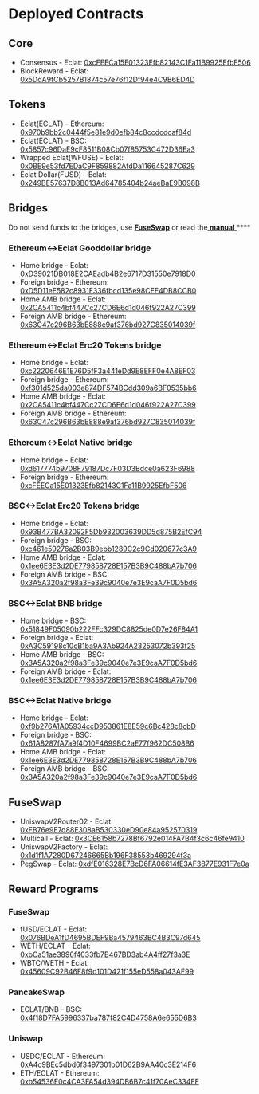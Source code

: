 # Deployed Contracts

## Core

* Consensus - Eclat: [0xcFEECa15E01323Efb82143C1Fa11B9925EfbF506](https://eclatscan.com/address/0xcFEECa15E01323Efb82143C1Fa11B9925EfbF506) 
* BlockReward - Eclat: [0x5DdA9fCb5257B1874c57e76f12Df94e4C9B6ED4D](https://eclatscan.com/address/0x5DdA9fCb5257B1874c57e76f12Df94e4C9B6ED4D)

## Tokens

* Eclat\(ECLAT\) - Ethereum: [0x970b9bb2c0444f5e81e9d0efb84c8ccdcdcaf84d](https://etherscan.io/token/0x970b9bb2c0444f5e81e9d0efb84c8ccdcdcaf84d)
* Eclat\(ECLAT\) - BSC: [0x5857c96DaE9cF8511B08Cb07f85753C472D36Ea3](https://bscscan.com/token/0x5857c96dae9cf8511b08cb07f85753c472d36ea3)
* Wrapped Eclat\(WFUSE\) - Eclat: [0x0BE9e53fd7EDaC9F859882AfdDa116645287C629](https://eclatscan.com/address/0x0BE9e53fd7EDaC9F859882AfdDa116645287C629)
* Eclat Dollar\(FUSD\) - Eclat: [0x249BE57637D8B013Ad64785404b24aeBaE9B098B](https://eclatscan.com/address/0x249BE57637D8B013Ad64785404b24aeBaE9B098B)

## Bridges

Do not send funds to the bridges, use [**FuseSwap**](https://fuseswap.com) or read the[ **manual** ](https://app.gitbook.com/@fuse-1/s/fuse-dev-docs/bridges/bridges)\*\*\*\*

### Ethereum&lt;-&gt;Eclat Gooddollar bridge

* Home bridge - Eclat: [0xD39021DB018E2CAEadb4B2e6717D31550e7918D0](https://eclatscan.com/address/0xD39021DB018E2CAEadb4B2e6717D31550e7918D0/transactions)
* Foreign bridge - Ethereum: [0xD5D11eE582c8931F336fbcd135e98CEE4DB8CCB0](https://etherscan.io/address/0xD5D11eE582c8931F336fbcd135e98CEE4DB8CCB0)
* Home AMB bridge - Eclat: [0x2CA5411c4bf447Cc27CD6E6d1d046f922A27C399](https://eclatscan.com/address/0x2CA5411c4bf447Cc27CD6E6d1d046f922A27C399/transactions)
* Foreign AMB bridge - Ethereum: [0x63C47c296B63bE888e9af376bd927C835014039f](https://etherscan.io/address/0x63C47c296B63bE888e9af376bd927C835014039f)

### Ethereum&lt;-&gt;Eclat Erc20 Tokens bridge

* Home bridge - Eclat: [0xc2220646E1E76D5fF3a441eDd9E8EFF0e4A8EF03](https://eclatscan.com/address/0xc2220646E1E76D5fF3a441eDd9E8EFF0e4A8EF03)
* Foreign bridge - Ethereum: [0xf301d525da003e874DF574BCdd309a6BF0535bb6](https://etherscan.io/address/0xf301d525da003e874DF574BCdd309a6BF0535bb6)
* Home AMB bridge - Eclat: [0x2CA5411c4bf447Cc27CD6E6d1d046f922A27C399](https://eclatscan.com/address/0x2CA5411c4bf447Cc27CD6E6d1d046f922A27C399/transactions)
* Foreign AMB bridge - Ethereum: [0x63C47c296B63bE888e9af376bd927C835014039f](https://etherscan.io/address/0x63C47c296B63bE888e9af376bd927C835014039f)

### Ethereum&lt;-&gt;Eclat Native bridge

* Home bridge - Eclat: [0xd617774b9708F79187Dc7F03D3Bdce0a623F6988](https://eclatscan.com/address/0xd617774b9708F79187Dc7F03D3Bdce0a623F6988/transactions)
* Foreign bridge - Ethereum: [0xcFEECa15E01323Efb82143C1Fa11B9925EfbF506](https://etherscan.io/address/0xcFEECa15E01323Efb82143C1Fa11B9925EfbF506)

### BSC&lt;-&gt;Eclat Erc20 Tokens bridge

* Home bridge - Eclat: [0x93B477BA32092F5Db932003639DD5d875B2EfC94](https://eclatscan.com/address/0x93B477BA32092F5Db932003639DD5d875B2EfC94/transactions)
* Foreign bridge - BSC: [0xc461e59276a2B03B9ebb1289C2c9Cd020677c3A9](https://bscscan.com/address/0xc461e59276a2B03B9ebb1289C2c9Cd020677c3A9)
* Home AMB bridge - Eclat: [0x1ee6E3E3d2DE779858728E157B3B9C488bA7b706](https://eclatscan.com/address/0x1ee6E3E3d2DE779858728E157B3B9C488bA7b706/transactions)
* Foreign AMB bridge - BSC: [0x3A5A320a2f98a3Fe39c9040e7e3E9caA7F0D5bd6](https://bscscan.com/address/0x3A5A320a2f98a3Fe39c9040e7e3E9caA7F0D5bd6)

### BSC&lt;-&gt;Eclat BNB bridge

* Home bridge - BSC: [0x51849F05090b222FFc329DC8825de0D7e26F84A1](https://bscscan.com/address/0x51849F05090b222FFc329DC8825de0D7e26F84A1)
* Foreign bridge - Eclat: [0xA3C59198c10cB1ba9A3Ab924A23253072b393f25](https://eclatscan.com/address/0xA3C59198c10cB1ba9A3Ab924A23253072b393f25)
* Home AMB bridge - BSC: [0x3A5A320a2f98a3Fe39c9040e7e3E9caA7F0D5bd6](https://bscscan.com/address/0x3A5A320a2f98a3Fe39c9040e7e3E9caA7F0D5bd6)
* Foreign AMB bridge - Eclat: [0x1ee6E3E3d2DE779858728E157B3B9C488bA7b706](https://eclatscan.com/address/0x1ee6E3E3d2DE779858728E157B3B9C488bA7b706)

### BSC&lt;-&gt;Eclat Native bridge

* Home bridge - Eclat: [0xf9b276A1A05934ccD953861E8E59c6Bc428c8cbD](https://eclatscan.com/address/0xf9b276A1A05934ccD953861E8E59c6Bc428c8cbD/transactions)
* Foreign bridge - BSC: [0x61A8287fA7a9f4D10F4699BC2aE77f962DC508B6](https://bscscan.com/address/0x61A8287fA7a9f4D10F4699BC2aE77f962DC508B6)
* Home AMB bridge - Eclat: [0x1ee6E3E3d2DE779858728E157B3B9C488bA7b706](https://eclatscan.com/address/0x1ee6E3E3d2DE779858728E157B3B9C488bA7b706)
* Foreign AMB bridge - BSC: [0x3A5A320a2f98a3Fe39c9040e7e3E9caA7F0D5bd6](https://bscscan.com/address/0x3A5A320a2f98a3Fe39c9040e7e3E9caA7F0D5bd6)

## FuseSwap

* UniswapV2Router02 - Eclat: [0xFB76e9E7d88E308aB530330eD90e84a952570319](https://eclatscan.com/address/0xFB76e9E7d88E308aB530330eD90e84a952570319)
* Multicall - Eclat: [0x3CE6158b7278Bf6792e014FA7B4f3c6c46fe9410](https://eclatscan.com/address/0x3CE6158b7278Bf6792e014FA7B4f3c6c46fe9410)
* UniswapV2Factory - Eclat: [0x1d1f1A7280D67246665Bb196F38553b469294f3a](https://eclatscan.com/address/0x1d1f1A7280D67246665Bb196F38553b469294f3a)
* PegSwap - Eclat: [0xdfE016328E7BcD6FA06614fE3AF3877E931F7e0a](https://eclatscan.com/address/0xdfE016328E7BcD6FA06614fE3AF3877E931F7e0a)

## Reward Programs

### FuseSwap

* fUSD/ECLAT - Eclat: [0x076BDeA1fD4695BDEF9Ba4579463BC4B3C97d645](https://eclatscan.com/address/0x076BDeA1fD4695BDEF9Ba4579463BC4B3C97d645)
* WETH/ECLAT - Eclat: [0xbCa51ae3896f4033fb7B467BD3ab4A4ff27f3a3E](https://eclatscan.com/address/0xbCa51ae3896f4033fb7B467BD3ab4A4ff27f3a3E)
* WBTC/WETH - Eclat: [0x45609C92B46F8f9d101D421f155eD558a043AF99](https://eclatscan.com/address/0x45609C92B46F8f9d101D421f155eD558a043AF99)

### PancakeSwap

* ECLAT/BNB - BSC: [0x4f18D7FA5996337ba787f82C4D4758A6e655D6B3](https://bscscan.com/address/0x4f18D7FA5996337ba787f82C4D4758A6e655D6B3)

### Uniswap

* USDC/ECLAT - Ethereum: [0xA4c9BEc5dbd6f3497301b01D62B9AA40c3E214F6](https://etherscan.io/address/0xA4c9BEc5dbd6f3497301b01D62B9AA40c3E214F6)
* ETH/ECLAT - Ethereum: [0xb54536E0c4CA3FA54d394DB6B7c41f70AeC334FF](https://etherscan.io/address/0xb54536E0c4CA3FA54d394DB6B7c41f70AeC334FF)






